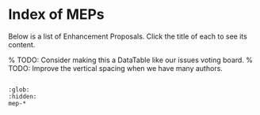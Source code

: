# Index of MEPs

Below is a list of Enhancement Proposals.
Click the title of each to see its content.

% TODO: Consider making this a DataTable like our issues voting board.
% TODO: Improve the vertical spacing when we have many authors.
```{include} ../_build/dirhtml/meps.txt
```

```{toctree}
:glob:
:hidden:
mep-*
```
